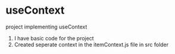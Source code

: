 # useContext
project implementing useContext

1. I have basic code for the project
2. Created seperate context in the itemContext.js file in src folder
